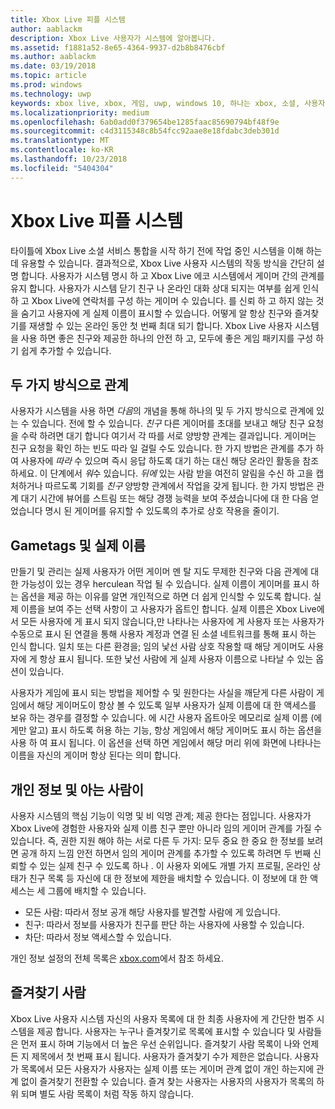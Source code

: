 ```yaml
---
title: Xbox Live 피플 시스템
author: aablackm
description: Xbox Live 사용자가 시스템에 알아봅니다.
ms.assetid: f1881a52-8e65-4364-9937-d2b8b8476cbf
ms.author: aablackm
ms.date: 03/19/2018
ms.topic: article
ms.prod: windows
ms.technology: uwp
keywords: xbox live, xbox, 게임, uwp, windows 10, 하나는 xbox, 소셜, 사용자가 시스템, 친구
ms.localizationpriority: medium
ms.openlocfilehash: 6ab0add0f379654be1285faac85690794bf48f9e
ms.sourcegitcommit: c4d3115348c8b54fcc92aae8e18fdabc3deb301d
ms.translationtype: MT
ms.contentlocale: ko-KR
ms.lasthandoff: 10/23/2018
ms.locfileid: "5404304"
---
```

# <a name="xbox-live-people-system"></a>Xbox Live 피플 시스템

타이틀에 Xbox Live 소셜 서비스 통합을 시작 하기 전에 작업 중인 시스템을 이해 하는 데 유용할 수 있습니다. 결과적으로, Xbox Live 사용자 시스템의 작동 방식을 간단히 설명 합니다. 사용자가 시스템 명시 하 고 Xbox Live 에코 시스템에서 게이머 간의 관계를 유지 합니다. 사용자가 시스템 닫기 친구 나 온라인 대화 상대 되지는 여부를 쉽게 인식 하 고 Xbox Live에 연락처를 구성 하는 게이머 수 있습니다. 를 신뢰 하 고 하지 않는 것을 숨기고 사용자에 게 실제 이름이 표시할 수 있습니다. 어떻게 알 항상 친구와 즐겨찾기를 재생할 수 있는 온라인 동안 첫 번째 최대 되기 합니다. Xbox Live 사용자 시스템을 사용 하면 좋은 친구와 제공한 하나의 안전 하 고, 모두에 좋은 게임 패키지를 구성 하기 쉽게 추가할 수 있습니다.

## <a name="one-and-two-way-relationships"></a>두 가지 방식으로 관계

사용자가 시스템을 사용 하면 *다음*의 개념을 통해 하나의 및 두 가지 방식으로 관계에 있는 수 있습니다. 전에 할 수 있습니다. *친구* 다른 게이머를 초대를 보내고 해당 친구 요청을 수락 하려면 대기 합니다 여기서 각 따를 서로 양방향 관계는 결과입니다. 게이머는 친구 요청을 확인 하는 빈도 따라 일 걸릴 수도 있습니다. 한 가지 방법은 관계를 추가 하 여 사용자에 *따라* 수 있으며 즉시 응답 하도록 대기 하는 대신 해당 온라인 활동을 참조 하세요. 이 단계에서 *워*수 있습니다. *뒤에* 있는 사람 받을 여전히 알림을 수신 하 고을 캡처하거나 따르도록 기회를 *친구* 양방향 관계에서 작업을 갖게 됩니다. 한 가지 방법은 관계 대기 시간에 뷰어를 스트림 또는 해당 경쟁 능력을 보여 주셨습니다에 대 한 다음 얻었습니다 명시 된 게이머를 유지할 수 있도록의 추가로 상호 작용을 줄이기.

## <a name="gametags-and-real-names"></a>Gametags 및 실제 이름

만들기 및 관리는 실제 사용자가 어떤 게이머 멘 탈 지도 무제한 친구와 다음 관계에 대 한 가능성이 있는 경우 herculean 작업 될 수 있습니다. 실제 이름이 게이머를 표시 하는 옵션을 제공 하는 이유를 알면 개인적으로 하면 더 쉽게 인식할 수 있도록 합니다. 실제 이름을 보여 주는 선택 사항이 고 사용자가 옵트인 합니다. 실제 이름은 Xbox Live에서 모든 사용자에 게 표시 되지 않습니다,만 나타나는 사용자에 게 사용자 또는 사용자가 수동으로 표시 된 연결을 통해 사용자 계정과 연결 된 소셜 네트워크를 통해 표시 하는 인식 합니다. 일치 또는 다른 환경을; 임의 낯선 사람 상호 작용할 때 해당 게이머도 사용자에 게 항상 표시 됩니다. 또한 낯선 사람에 게 실제 사용자 이름으로 나타날 수 있는 옵션이 있습니다.

사용자가 게임에 표시 되는 방법을 제어할 수 및 원한다는 사실을 깨닫게 다른 사람이 게임에서 해당 게이머도이 항상 볼 수 있도록 일부 사용자가 실제 이름에 대 한 액세스를 보유 하는 경우를 결정할 수 있습니다. 에 시간 사용자 옵트아웃 메모리로 실제 이름 (에게만 알고) 표시 하도록 허용 하는 기능, 항상 게임에서 해당 게이머도 표시 하는 옵션을 사용 하 여 표시 됩니다. 이 옵션을 선택 하면 게임에서 해당 머리 위에 화면에 나타나는 이름을 자신의 게이머 항상 된다는 의미 합니다.

## <a name="privacy-and-people-i-know"></a>개인 정보 및 아는 사람이

사용자 시스템의 핵심 기능이 익명 및 비 익명 관계; 제공 한다는 점입니다. 사용자가 Xbox Live에 경험한 사용자와 실제 이름 친구 뿐만 아니라 임의 게이머 관계를 가질 수 있습니다. 즉, 권한 지원 해야 하는 서로 다른 두 가지: 모두 중요 한 중요 한 정보를 보려면 공개 하지 느낌 안전 하면서 임의 게이머 관계를 추가할 수 있도록 하려면 두 번째 신뢰할 수 있는 실제 친구 수 있도록 하나 .
이 사용자 외에도 개별 가지 프로필, 온라인 상태가 친구 목록 등 자신에 대 한 정보에 제한을 배치할 수 있습니다. 이 정보에 대 한 액세스는 세 그룹에 배치할 수 있습니다.

- 모든 사람: 따라서 정보 공개 해당 사용자를 발견할 사람에 게 있습니다.
- 친구: 따라서 정보를 사용자가 친구를 판단 하는 사용자에 사용할 수 있습니다.
- 차단: 따라서 정보 액세스할 수 있습니다.

개인 정보 설정의 전체 목록은 [xbox.com](https://account.xbox.com/Settings)에서 참조 하세요.

## <a name="favorite-people"></a>즐겨찾기 사람

Xbox Live 사용자 시스템 자신의 사용자 목록에 대 한 최종 사용자에 게 간단한 범주 시스템을 제공 합니다. 사용자는 누구나 즐겨찾기로 목록에 표시할 수 있습니다 및 사람들은 먼저 표시 하며 기능에서 더 높은 우선 순위입니다. 즐겨찾기 사람 목록이 나와 언제 든 지 제목에서 첫 번째 표시 됩니다. 사용자가 즐겨찾기 수가 제한은 없습니다. 사용자가 목록에서 모든 사용자가 사용자는 실제 이름 또는 게이머 관계 없이 개인 하는지에 관계 없이 즐겨찾기 전환할 수 있습니다. 즐겨 찾는 사용자는 사용자의 사용자가 목록의 하위 되며 별도 사람 목록이 처럼 작동 하지 않습니다.